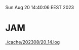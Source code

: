 Sun Aug 20 14:40:06 EEST 2023
# JAM
<a href='./cache/202308/20_14.log'>./cache/202308/20_14.log</a>
